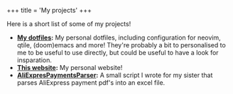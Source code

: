+++
title = 'My projects'
+++

Here is a short list of some of my projects!

- **[My dotfiles](https://github.com/MartV0/dotfiles/):** My personal dotfiles,
  including configuration for neovim, qtile, (doom)emacs and more!
  They're probably a bit to personalised to me to be useful to use directly, 
  but could be useful to have a look for insparation.
- **[This website](https://github.com/MartV0/personal-site):** My personal website!
- **[AliExpresPaymentsParser](https://github.com/MartV0/AliExpresPaymentsParser/):** 
  A small script I wrote for my sister that parses AliExpress payment pdf's into an excel file.

